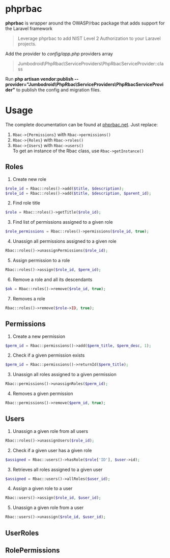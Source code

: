 # phprbac

**phprbac** is wrapper around the OWASP/rbac package that adds support for the Laravel framework

>Leverage phprbac to add NIST Level 2 Authorization to your Laravel projects.

Add the provider to *config/app.php* providers array
>Jumbodroid\PhpRbac\ServiceProviders\PhpRbacServiceProvider::class

Run **php artisan vendor:publish --provider="Jumbodroid\PhpRbac\ServiceProviders\PhpRbacServiceProvider"** to publish the config and migration files.  

# Usage  

The complete documentation can be found at [phprbac.net](http://phprbac.net/api.php "The PHP-RBAC website").
Just replace:  
1. `Rbac->{Permissions}` with `Rbac->permissions()`  
2. `Rbac->{Roles}` with `Rbac->roles()`  
3. `Rbac->{Users}` with `Rbac->users()`  
To get an instance of the Rbac class, use `Rbac->getInstance()`  

## Roles  

1. Create new role  
```php
$role_id = Rbac::roles()->add($title, $description);  
$role_id = Rbac::roles()->add($title, $description, $parent_id);  
```  

2. Find role title  
```php
$role = Rbac::roles()->getTitle($role_id);
```  

3. Find list of permissions assigned to a given role  
```php
$role_permissions = Rbac::roles()->permissions($role_id, true);  
```  

4. Unassign all permissions assigned to a given role  
```php  
Rbac::roles()->unassignPermissions($role_id);  
```  

5. Assign permission to a role  
```php  
Rbac::roles()->assign($role_id, $perm_id);  
```  

6. Remove a role and all its descendants  
```php  
$ok = Rbac::roles()->remove($role_id, true);  
```  

7. Removes a role  
```php  
Rbac::roles()->remove($role->ID, true);  
```  


## Permissions

1. Create a new permission  
```php  
$perm_id = Rbac::permissions()->add($perm_title, $perm_desc, 1);  
```  

2. Check if a given permission exists  
```php  
$perm_id = Rbac::permissions()->returnId($perm_title);  
```  

3. Unassign all roles assigned to a given permission  
```php  
Rbac::permissions()->unassignRoles($perm_id);  
```  

4. Removes a given permission  
```php  
Rbac::permissions()->remove($perm_id, true);  
```  



## Users

1. Unassign a given role from all users  
```php  
Rbac::roles()->unassignUsers($role_id);  
```  

2. Check if a given user has a given role  
```php  
$assigned = Rbac::users()->hasRole($role['ID'], $user->id);  
```  

3. Retrieves all roles assigned to a given user  
```php  
$assigned = Rbac::users()->allRoles($user_id);  
```  

4. Assign a given role to a user  
```php  
Rbac::users()->assign($role_id, $user_id);  
```  

5. Unassign a given role from a user  
```php  
Rbac::users()->unassign($role_id, $user_id);  
```  


## UserRoles


## RolePermissions

